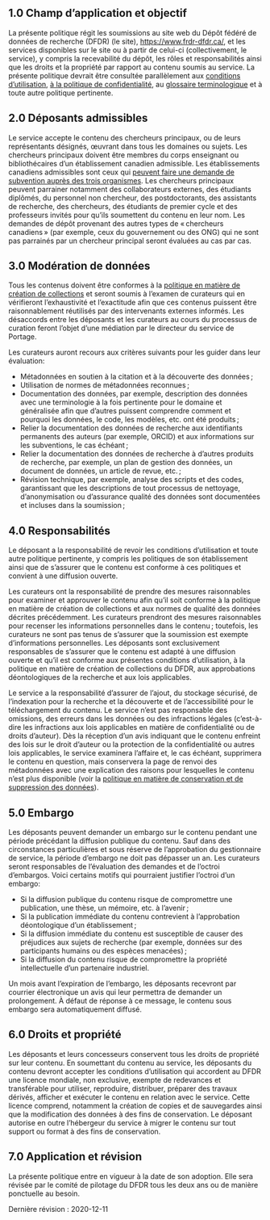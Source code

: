 
## 1.0	Champ d’application et objectif 

La présente politique régit les soumissions au site web du Dépôt fédéré de données de recherche (DFDR) (le site), <a href="https://www.frdr-dfdr.ca/">https://www.frdr-dfdr.ca/</a>, et les services disponibles sur le site ou à partir de celui-ci (collectivement, le service), y compris la recevabilité du dépôt, les rôles et responsabilités ainsi que les droits et la propriété par rapport au contenu soumis au service. La présente politique devrait être consultée parallèlement aux [conditions d’utilisation](/policies/fr/conditions_d'utilisation/), [à la politique de confidentialité](/policies/fr/confidentialité/), au [glossaire terminologique](/policies/fr/glossaire/) et à toute autre politique pertinente.

## 2.0	Déposants admissibles

Le service accepte le contenu des chercheurs principaux, ou de leurs représentants désignés, œuvrant dans tous les domaines ou sujets. Les chercheurs principaux doivent être membres du corps enseignant ou bibliothécaires d’un établissement canadien admissible. Les établissements canadiens admissibles sont ceux qui [peuvent faire une demande de subvention auprès des trois organismes](https://www.nserc-crsng.gc.ca/NSERC-CRSNG/Eligibility-Admissibilite/ListEligibleInstitutions-ListEtablissementsAdmissible_fra.asp). Les chercheurs principaux peuvent parrainer notamment des collaborateurs externes, des étudiants diplômés, du personnel non chercheur, des postdoctorants, des assistants de recherche, des chercheurs, des étudiants de premier cycle et des professeurs invités pour qu’ils soumettent du contenu en leur nom. Les demandes de dépôt provenant des autres types de « chercheurs canadiens » (par exemple, ceux du gouvernement ou des ONG) qui ne sont pas parrainés par un chercheur principal seront évaluées au cas par cas.

## 3.0	Modération de données

Tous les contenus doivent être conformes à la [politique en matière de création de collections](/policies/fr/création_collections/) et seront soumis à l’examen de curateurs qui en vérifieront l’exhaustivité et l’exactitude afin que ces contenus puissent être raisonnablement réutilisés par des intervenants externes informés. Les désaccords entre les déposants et les curateurs au cours du processus de curation feront l’objet d’une médiation par le directeur du service de Portage.

Les curateurs auront recours aux critères suivants pour les guider dans leur évaluation:

* Métadonnées en soutien à la citation et à la découverte des données ;
* Utilisation de normes de métadonnées reconnues ; 
* Documentation des données, par exemple, description des données avec une terminologie à la fois pertinente pour le domaine et généralisée afin que d’autres puissent comprendre comment et pourquoi les données, le code, les modèles, etc. ont été produits ;
* Relier la documentation des données de recherche aux identifiants permanents des auteurs (par exemple, ORCID) et aux informations sur les subventions, le cas échéant ;
* Relier la documentation des données de recherche à d’autres produits de recherche, par exemple, un plan de gestion des données, un document de données, un article de revue, etc. ;
* Révision technique, par exemple, analyse des scripts et des codes, garantissant que les descriptions de tout processus de nettoyage, d’anonymisation ou d’assurance qualité des données sont documentées et incluses dans la soumission ;

## 4.0 Responsabilités

Le déposant a la responsabilité de revoir les conditions d’utilisation et toute autre politique pertinente, y compris les politiques de son établissement ainsi que de s’assurer que le contenu est conforme à ces politiques et convient à une diffusion ouverte.

Les curateurs ont la responsabilité de prendre des mesures raisonnables pour examiner et approuver le contenu afin qu’il soit conforme à la politique en matière de création de collections et aux normes de qualité des données décrites précédemment. Les curateurs prendront des mesures raisonnables pour recenser les informations personnelles dans le contenu ; toutefois, les curateurs ne sont pas tenus de s’assurer que la soumission est exempte d’informations personnelles. Les déposants sont exclusivement responsables de s’assurer que le contenu est adapté à une diffusion ouverte et qu’il est conforme aux présentes conditions d’utilisation, à la politique en matière de création de collections du DFDR, aux approbations déontologiques de la recherche et aux lois applicables.

Le service a la responsabilité d’assurer de l’ajout, du stockage sécurisé, de l’indexation pour la recherche et la découverte et de l’accessibilité pour le téléchargement du contenu. Le service n’est pas responsable des omissions, des erreurs dans les données ou des infractions légales (c’est-à-dire les infractions aux lois applicables en matière de confidentialité ou de droits d’auteur). Dès la réception d’un avis indiquant que le contenu enfreint des lois sur le droit d’auteur ou la protection de la confidentialité ou autres lois applicables, le service examinera l’affaire et, le cas échéant, supprimera le contenu en question, mais conservera la page de renvoi des métadonnées avec une explication des raisons pour lesquelles le contenu n’est plus disponible (voir la [politique en matière de conservation et de suppression des données](/policies/fr/rétention_des_données/)).

## 5.0 Embargo

Les déposants peuvent demander un embargo sur le contenu pendant une période précédant la diffusion publique du contenu. Sauf dans des circonstances particulières et sous réserve de l’approbation du gestionnaire de service, la période d’embargo ne doit pas dépasser un an. Les curateurs seront responsables de l’évaluation des demandes et de l’octroi d’embargos. Voici certains motifs qui pourraient justifier l’octroi d’un embargo:

* Si la diffusion publique du contenu risque de compromettre une publication, une thèse, un mémoire, etc. à l’avenir ;
* Si la publication immédiate du contenu contrevient à l’approbation déontologique d’un établissement ;
* Si la diffusion immédiate du contenu est susceptible de causer des préjudices aux sujets de recherche (par exemple, données sur des participants humains ou des espèces menacées) ; 
* Si la diffusion du contenu risque de compromettre la propriété intellectuelle d’un partenaire industriel.

Un mois avant l’expiration de l’embargo, les déposants recevront par courrier électronique un avis qui leur permettra de demander un prolongement. À défaut de réponse à ce message, le contenu sous embargo sera automatiquement diffusé.

## 6.0 Droits et propriété

Les déposants et leurs concesseurs conservent tous les droits de propriété sur leur contenu. En soumettant du contenu au service, les déposants du contenu devront accepter les conditions d’utilisation qui accordent au DFDR une licence mondiale, non exclusive, exempte de redevances et transférable pour utiliser, reproduire, distribuer, préparer des travaux dérivés, afficher et exécuter le contenu en relation avec le service. Cette licence comprend, notamment la création de copies et de sauvegardes ainsi que la modification des données à des fins de conservation. Le déposant autorise en outre l’hébergeur du service à migrer le contenu sur tout support ou format à des fins de conservation.

## 7.0 Application et révision 

La présente politique entre en vigueur à la date de son adoption. Elle sera révisée par le comité de pilotage du DFDR tous les deux ans ou de manière ponctuelle au besoin.

Dernière révision : 2020-12-11
